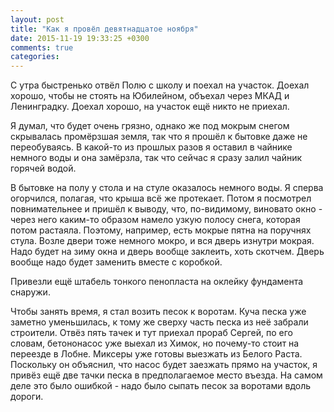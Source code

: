 ```yaml
---
layout: post
title: "Как я провёл девятнадцатое ноября"
date: 2015-11-19 19:33:25 +0300
comments: true
categories: 
---
```

С утра быстренько отвёл Полю с школу и поехал на участок. Доехал хорошо, чтобы не стоять на Юбилейном, объехал через МКАД и Ленинградку. Доехал хорошо, на участок ещё никто не приехал.

Я думал, что будет очень грязно, однако же под мокрым снегом скрывалась промёрзшая земля, так что я прошёл к бытовке даже не переобуваясь. В какой-то из прошлых разов я оставил в чайнике немного воды и она замёрзла, так что сейчас  я сразу залил чайник горячей водой.

В бытовке на полу у стола и на стуле оказалось немного воды. Я сперва огорчился, полагая, что крыша всё же протекает. Потом я посмотрел повнимательнее и пришёл к выводу, что, по-видимому, виновато окно - через него каким-то образом намело узкую полосу снега, которая потом растаяла. Поэтому, например, есть мокрые пятна на поручнях стула. Возле двери тоже немного мокро, и вся дверь изнутри мокрая. Надо будет на зиму окна и дверь вообще заклеить, хоть скотчем. Дверь вообще надо будет заменить вместе с коробкой.

Привезли ещё штабель тонкого пенопласта на оклейку фундамента снаружи.

Чтобы занять время, я стал возить песок к воротам. Куча песка уже заметно уменьшилась, к тому же сверху часть песка из неё забрали строители. Отвёз пять тачек и тут приехал прораб Сергей, по его словам, бетононасос уже выехал из Химок, но почему-то стоит на переезде в Лобне. Миксеры уже готовы выезжать из Белого Раста. Поскольку он объяснил, что насос будет заезжать прямо на участок, я привёз ещё две тачки песка в предполагаемое место въезда. На самом деле это было ошибкой - надо было сыпать песок за воротами вдоль дороги.